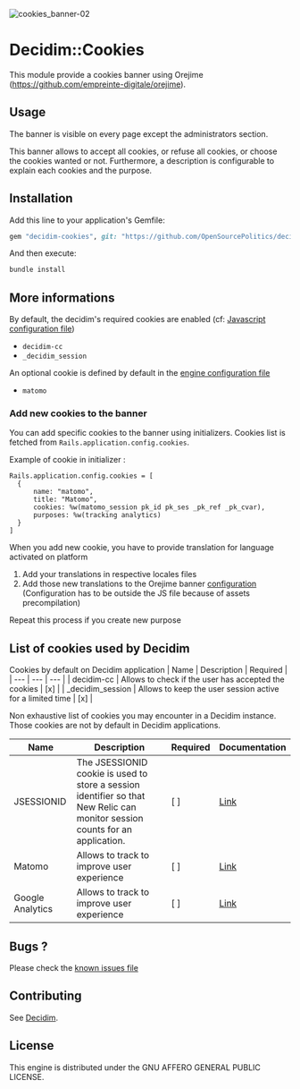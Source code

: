 ![cookies_banner-02](https://user-images.githubusercontent.com/11473995/117935732-50b1c200-b304-11eb-9446-8a762ee53b34.png)

# Decidim::Cookies

This module provide a cookies banner using Orejime (https://github.com/empreinte-digitale/orejime).

## Usage

The banner is visible on every page except the administrators section.

This banner allows to accept all cookies, or refuse all cookies, or choose the cookies wanted or not. Furthermore, a description is configurable to explain each cookies and the purpose.

## Installation

Add this line to your application's Gemfile:

```ruby
gem "decidim-cookies", git: "https://github.com/OpenSourcePolitics/decidim-module_cookies.git"
```

And then execute:

```bash
bundle install
```

## More informations

By default, the decidim's required cookies are enabled (cf: [Javascript configuration file](app/assets/javascripts/decidim/cookies/cookies.js.es6.erb))
* `decidim-cc`
* `_decidim_session`

An optional cookie is defined by default in the [engine configuration file](lib/decidim/cookies/engine.rb)
* `matomo`

### Add new cookies to the banner 

You can add specific cookies to the banner using initializers. Cookies list is fetched from `Rails.application.config.cookies`.

Example of cookie in initializer : 

```
Rails.application.config.cookies = [
  {
      name: "matomo",
      title: "Matomo",
      cookies: %w(matomo_session pk_id pk_ses _pk_ref _pk_cvar),
      purposes: %w(tracking analytics)
  }
]
```

When you add new cookie, you have to provide translation for language activated on platform

1. Add your translations in respective locales files
2. Add those new translations to the Orejime banner [configuration](app/views/layouts/decidim/_cookies.html.erb) (Configuration has to be outside the JS file because of assets precompilation) 

Repeat this process if you create new purpose

## List of cookies used by Decidim

Cookies by default on Decidim application 
| Name | Description | Required |
| --- | --- | --- |
| decidim-cc | Allows to check if the user has accepted the cookies | [x] |
| _decidim_session | Allows to keep the user session active for a limited time | [x] |

Non exhaustive list of cookies you may encounter in a Decidim instance. Those cookies are not by default in Decidim applications.

| Name | Description | Required | Documentation |
| --- | --- | --- | --- |
| JSESSIONID | The JSESSIONID cookie is used to store a session identifier so that New Relic can monitor session counts for an application. | [ ] | [Link](https://docs.newrelic.com/docs/browser/new-relic-browser/page-load-timing-resources/new-relic-cookies-used-browser#jsessionid)
| Matomo | Allows to track to improve user experience | [ ] | [Link](https://fr.matomo.org/faq/general/faq_146/)
| Google Analytics | Allows to track to improve user experience | [ ] | [Link](https://developers.google.com/analytics/devguides/collection/analyticsjs/cookie-usage)



## Bugs ? 

Please check the [known issues file](docs/known_issues.md)

## Contributing

See [Decidim](https://github.com/decidim/decidim).

## License

This engine is distributed under the GNU AFFERO GENERAL PUBLIC LICENSE.
